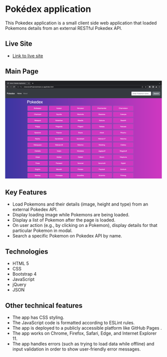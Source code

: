 # Pokédex application

This Pokedex application is a small client side web application that loaded Pokemons details from an external RESTful Pokedex API. 

## Live Site
  * <a href="https://nuorawan.github.io/simple-js-app/src">Link to live site</a>

## Main Page
<img src="src/img/indexPage.png">

## Key Features 
  * Load Pokemons and their details (image, height and type) from an external Pokedex API.
  * Display loading image while Pokemons are being loaded. 
  * Display a list of Pokemon after the page is loaded.
  * On user action (e.g., by clicking on a Pokemon), display details for that particular Pokemon in modal.
  * Search a specific Pokemon on Pokedex API by name.

## Technologies
  * HTML 5
  * CSS 
  * Bootstrap 4
  * JavaScript 
  * jQuery
  * JSON

## Other technical features
  * The app has CSS styling. 
  * The JavaScript code is formatted according to ESLint rules.
  * The app is deployed to a publicly accessible platform like GitHub Pages .
  * The app works on Chrome, Firefox, Safari, Edge, and Internet Explorer 11.
  * The app handles errors (such as trying to load data while offline) and input validation in order to show user-friendly error messages.


